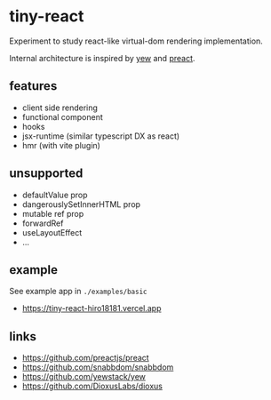 # tiny-react

Experiment to study react-like virtual-dom rendering implementation.

Internal architecture is inspired by [yew](https://github.com/yewstack/yew) and [preact](https://github.com/preactjs/preact).

## features

- client side rendering
- functional component
- hooks
- jsx-runtime (similar typescript DX as react)
- hmr (with vite plugin)

## unsupported

- defaultValue prop
- dangerouslySetInnerHTML prop
- mutable ref prop
- forwardRef
- useLayoutEffect
- ...

## example

See example app in `./examples/basic`

- https://tiny-react-hiro18181.vercel.app

## links

- https://github.com/preactjs/preact
- https://github.com/snabbdom/snabbdom
- https://github.com/yewstack/yew
- https://github.com/DioxusLabs/dioxus
